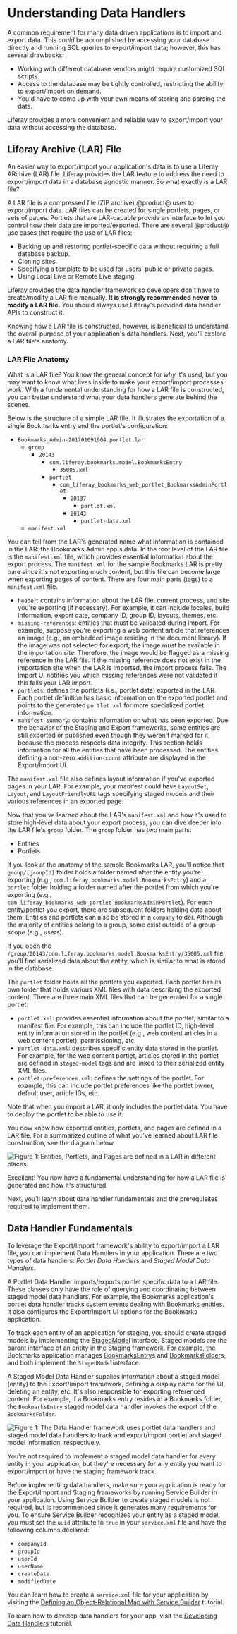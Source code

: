# Understanding Data Handlers

A common requirement for many data driven applications is to import and export
data. This *could* be accomplished by accessing your database directly and
running SQL queries to export/import data; however, this has several drawbacks:

- Working with different database vendors might require customized SQL scripts.
- Access to the database may be tightly controlled, restricting the ability to
  export/import on demand.
- You'd have to come up with your own means of storing and parsing the data. 

Liferay provides a more convenient and reliable way to export/import your data
without accessing the database.

## Liferay Archive (LAR) File

An easier way to export/import your application's data is to use a Liferay
ARchive (LAR) file. Liferay provides the LAR feature to address the need to
export/import data in a database agnostic manner. So what exactly is a LAR file?

A LAR file is a compressed file (ZIP archive) @product@ uses to export/import
data. LAR files can be created for single portlets, pages, or sets of pages.
Portlets that are LAR-capable provide an interface to let you control how their
data are imported/exported. There are several @product@ use cases that require
the use of LAR files:

- Backing up and restoring portlet-specific data without requiring a full
  database backup.
- Cloning sites.
- Specifying a template to be used for users' public or private pages.
- Using Local Live or Remote Live staging.

Liferay provides the data handler framework so developers don't have to
create/modify a LAR file manually. **It is strongly recommended never to modify
a LAR file.** You should always use Liferay's provided data handler APIs to
construct it.

Knowing how a LAR file is constructed, however, is beneficial to understand the
overall purpose of your application's data handlers. Next, you'll explore a LAR
file's anatomy.

### LAR File Anatomy

What is a LAR file? You know the general concept for *why* it's used, but you
may want to know what lives inside to make your export/import processes work.
With a fundamental understanding for how a LAR file is constructed, you can
better understand what your data handlers generate behind the scenes.

Below is the structure of a simple LAR file. It illustrates the exportation of a
single Bookmarks entry and the portlet's configuration:

- `Bookmarks_Admin-201701091904.portlet.lar`
    - `group`
        - `20143`
            - `com.liferay.bookmarks.model.BookmarksEntry`
                - `35005.xml`
            - `portlet`
                - `com_liferay_bookmarks_web_portlet_BookmarksAdminPortlet`
                    - `20137`
                        - `portlet.xml`
                    - `20143`
                        - `portlet-data.xml`
    - `manifest.xml`

You can tell from the LAR's generated name what information is contained in
the LAR: the Bookmarks Admin app's data. In the root level of the LAR file is
the `manifest.xml` file, which provides essential information about the export
process. The `manifest.xml` for the sample Bookmarks LAR is pretty bare since
it's not exporting much content, but this file can become large when exporting
pages of content. There are four main parts (tags) to a `manifest.xml` file.

- `header`: contains information about the LAR file, current process,
  and site you're exporting (if necessary). For example, it can include
  locales, build information, export date, company ID, group ID, layouts,
  themes, etc.
- `missing-references`: entities that must be validated during import. For
  example, suppose you're exporting a web content article that references an
  image (e.g., an embedded image residing in the document library). If the image
  was not selected for export, the image must be available in the importation
  site. Therefore, the image would be flagged as a missing reference in the LAR
  file. If the missing reference does not exist in the importation site when the
  LAR is imported, the import process fails. The Import UI notifies you which
  missing references were not validated if this fails your LAR import.
- `portlets`: defines the portlets (i.e., portlet data) exported in the LAR.
  Each portlet definition has basic information on the exported portlet and
  points to the generated `portlet.xml` for more specialized portlet
  information.
- `manifest-summary`: contains information on what has been exported. Due the
  behavior of the Staging and Export frameworks, some entities are still
  exported or published even though they weren't marked for it, because
  the process respects data integrity. This section holds information for all
  the entities that have been processed. The entities defining a non-zero
  `addition-count` attribute are displayed in the Export/Import UI.

The `manifest.xml` file also defines layout information if you've exported pages
in your LAR. For example, your manifest could have `LayoutSet`, `Layout`, and
`LayoutFriendlyURL` tags specifying staged models and their various references
in an exported page.

Now that you've learned about the LAR's `manifest.xml` and how it's used to
store high-level data about your export process, you can dive deeper into the
LAR file's `group` folder. The `group` folder has two main parts:

- Entities
- Portlets

If you look at the anatomy of the sample Bookmarks LAR, you'll notice that
`group/[groupId]` folder holds a folder named after the entity you're exporting
(e.g., `com.liferay.bookmarks.model.BookmarksEntry`) and a `portlet` folder
holding a folder named after the portlet from which you're exporting (e.g.,
`com_liferay_bookmarks_web_portlet_BookmarksAdminPortlet`). For each
entity/portlet you export, there are subsequent folders holding data about them.
Entities and portlets can also be stored in a `company` folder. Although the
majority of entities belong to a group, some exist outside of a group scope
(e.g., users).

If you open the
`/group/20143/com.liferay.bookmarks.model.BookmarksEntry/35005.xml` file, you'll
find serialized data about the entity, which is similar to what is stored
in the database.

The `portlet` folder holds all the portlets you exported. Each portlet has its
own folder that holds various XML files with data describing the exported
content. There are three main XML files that can be generated for a single
portlet:

- `portlet.xml`: provides essential information about the portlet, similar to a
  manifest file. For example, this can include the portlet ID, high-level entity
  information stored in the portlet (e.g., web content articles in a web content
  portlet), permissioning, etc.
- `portlet-data.xml`: describes specific entity data stored in the portlet. For
  example, for the web content portlet, articles stored in the portlet are
  defined in `staged-model` tags and are linked to their serialized entity XML
  files.
- `portlet-preferences.xml`: defines the settings of the portlet. For example,
   this can include portlet preferences like the portlet owner, default user,
   article IDs, etc.

Note that when you import a LAR, it only includes the portlet data. You have to
deploy the portlet to be able to use it. 

You now know how exported entities, portlets, and pages are defined in a LAR
file. For a summarized outline of what you've learned about LAR file
construction, see the diagram below.

![Figure 1: Entities, Portlets, and Pages are defined in a LAR in different places.](../../images/lar-diagram.png)

Excellent! You now have a fundamental understanding for how a LAR file is
generated and how it's structured.

Next, you'll learn about data handler fundamentals and the prerequisites
required to implement them.

## Data Handler Fundamentals

To leverage the Export/Import framework's ability to export/import a LAR file,
you can implement Data Handlers in your application. There are two types of data
handlers: *Portlet Data Handlers* and *Staged Model Data Handlers*.

A Portlet Data Handler imports/exports portlet specific data to a LAR file.
These classes only have the role of querying and coordinating between staged
model data handlers. For example, the Bookmarks application's portlet data
handler tracks system events dealing with Bookmarks entities. It also configures
the Export/Import UI options for the Bookmarks application.

<!-- Creating Staged Models will be its own tutorial. For now, I'm going to give
a brief intro to them here so readers have a general understanding of them,
which is required to understand Staged Model Data Handlers. -Cody -->

To track each entity of an application for staging, you should create staged
models by implementing the
[StagedModel](@platform-ref@/7.0-latest/javadocs/portal-kernel/com/liferay/portal/kernel/model/StagedModel.html)
interface. Staged models are the parent interface of an entity in the Staging
framework. For example, the Bookmarks application manages
[BookmarksEntry](@app-ref@/collaboration/latest/javadocs/com/liferay/bookmarks/model/BookmarksEntry.html)s
and
[BookmarksFolder](@app-ref@/collaboration/latest/javadocs/com/liferay/bookmarks/model/BookmarksFolder.html)s,
and both implement the `StagedModel`interface.

A Staged Model Data Handler supplies information about a staged model (entity)
to the Export/Import framework, defining a display name for the UI, deleting an
entity, etc. It's also responsible for exporting referenced content. For
example, if a Bookmarks entry resides in a Bookmarks folder, the
`BookmarksEntry` staged model data handler invokes the export of the
`BookmarksFolder`.

![Figure 1: The Data Handler framework uses portlet data handlers and staged model data handlers to track and export/import portlet and staged model information, respectively.](../../images/data-handler-diagram.png)

You're not required to implement a staged model data handler for every entity in
your application, but they're necessary for any entity you want to export/import
or have the staging framework track.

<!-- Bare bones instructions for enabling a project for Staging using Service
Builder is outlined below. This info will go into a separate tutorial at a later
date. -Cody -->

Before implementing data handlers, make sure your application is ready for the
Export/Import and Staging frameworks by running Service Builder in your
application. Using Service Builder to create staged models is not required, but
is recommended since it generates many requirements for you. To ensure Service
Builder recognizes your entity as a staged model, you must set the `uuid`
attribute to `true` in your `service.xml` file and have the following columns
declared:

- `companyId`
- `groupId`
- `userId`
- `userName`
- `createDate`
- `modifiedDate`

You can learn how to create a `service.xml` file for your application by
visiting the
[Defining an Object-Relational Map with Service Builder](/develop/tutorials/-/knowledge_base/7-0/defining-an-object-relational-map-with-service-builder)
tutorial.

To learn how to develop data handlers for your app, visit the
[Developing Data Handlers](https://dev.liferay.com/develop/tutorials/-/knowledge_base/7-0/data-handlers)
tutorial.
